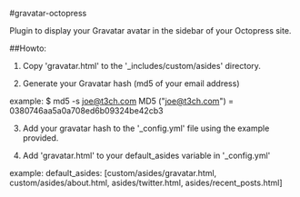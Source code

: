 #gravatar-octopress

Plugin to display your Gravatar avatar in the sidebar of your Octopress site.

##Howto:

1. Copy 'gravatar.html' to the '_includes/custom/asides' directory.

2. Generate your Gravatar hash (md5 of your email address)

example:
$ md5 -s joe@t3ch.com
MD5 ("joe@t3ch.com") = 0380746aa5a0a708ed6b09324be42cb3

3. Add your gravatar hash to the '_config.yml' file using the example provided.

4. Add 'gravatar.html' to your default_asides variable in '_config.yml'

example:
default_asides: [custom/asides/gravatar.html, custom/asides/about.html, asides/twitter.html, asides/recent_posts.html]
